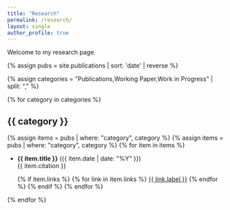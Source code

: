 ```yaml
---
title: "Research"
permalink: /research/
layout: single
author_profile: true
---
```


Welcome to my research page.

{% assign pubs = site.publications | sort: 'date' | reverse %}

{% assign categories = "Publications,Working Paper,Work in Progress" | split: "," %}

{% for category in categories %}
## {{ category }}

{% assign items = pubs | where: "category", category %}
{% assign items = pubs | where: "category", category %}
{% for item in items %}
- **{{ item.title }}** ({{ item.date | date: "%Y" }})  
  {{ item.citation }}  

  {% if item.links %}
    {% for link in item.links %}
      <a href="{{ link.url }}" class="btn" target="_blank" rel="noopener">{{ link.label }}</a>
    {% endfor %}
  {% endif %}
{% endfor %}

{% endfor %}
